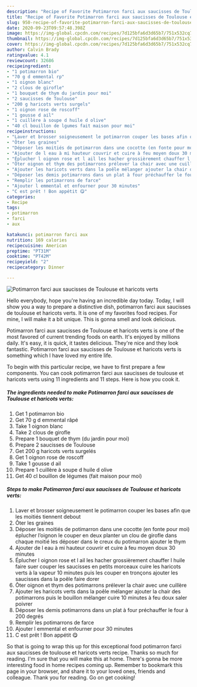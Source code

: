 ```yaml
---
description: "Recipe of Favorite Potimarron farci aux saucisses de Toulouse et haricots verts"
title: "Recipe of Favorite Potimarron farci aux saucisses de Toulouse et haricots verts"
slug: 950-recipe-of-favorite-potimarron-farci-aux-saucisses-de-toulouse-et-haricots-verts
date: 2020-09-23T09:57:48.398Z
image: https://img-global.cpcdn.com/recipes/7d125bfa6d3d65b7/751x532cq70/potimarron-farci-aux-saucisses-de-toulouse-et-haricots-verts-photo-principale-de-la-recette.jpg
thumbnail: https://img-global.cpcdn.com/recipes/7d125bfa6d3d65b7/751x532cq70/potimarron-farci-aux-saucisses-de-toulouse-et-haricots-verts-photo-principale-de-la-recette.jpg
cover: https://img-global.cpcdn.com/recipes/7d125bfa6d3d65b7/751x532cq70/potimarron-farci-aux-saucisses-de-toulouse-et-haricots-verts-photo-principale-de-la-recette.jpg
author: Calvin Brady
ratingvalue: 4.1
reviewcount: 32686
recipeingredient:
- "1 potimarron bio"
- "70 g d emmental rp"
- "1 oignon blanc"
- "2 clous de girofle"
- "1 bouquet de thym du jardin pour moi"
- "2 saucisses de Toulouse"
- "200 g haricots verts surgels"
- "1 oignon rose de roscoff"
- "1 gousse d ail"
- "1 cuillère à soupe d huile d olive"
- "40 cl bouillon de lgumes fait maison pour moi"
recipeinstructions:
- "Laver et brosser soigneusement le potimarron couper les bases afin que les moitiés tiennent debout"
- "Ôter les graines"
- "Déposer les moitiés de potimarron dans une cocotte (en fonte pour moi) éplucher l’oignon le couper en deux planter un clou de girofle dans chaque moitié les déposer dans le creux du potimarron ajouter le thym"
- "Ajouter de l eau à mi hauteur couvrir et cuire à feu moyen doux 30 minutes"
- "Éplucher l oignon rose et l ail les hacher grossièrement chauffer l huile faire suer couper les saucisses en petits morceaux cuire les haricots verts à la vapeur 10 minutes puis les couper en tronçons ajouter les saucisses dans la poêle faire dorer"
- "Ôter oignon et thym des potimarrons prélever la chair avec une cuillère"
- "Ajouter les haricots verts dans la poêle mélanger ajouter la chair des potimarrons puis le bouillon mélanger cuire 10 minutes à feu doux saler poivrer"
- "Déposer les demis potimarrons dans un plat à four préchauffer le four à 200 degrés"
- "Remplir les potimarrons de farce"
- "Ajouter l emmental et enfourner pour 30 minutes"
- "C est prêt ! Bon appétit 😋"
categories:
- Recipe
tags:
- potimarron
- farci
- aux

katakunci: potimarron farci aux 
nutrition: 169 calories
recipecuisine: American
preptime: "PT31M"
cooktime: "PT42M"
recipeyield: "2"
recipecategory: Dinner

---
```



![Potimarron farci aux saucisses de Toulouse et haricots verts](https://img-global.cpcdn.com/recipes/7d125bfa6d3d65b7/751x532cq70/potimarron-farci-aux-saucisses-de-toulouse-et-haricots-verts-photo-principale-de-la-recette.jpg)

Hello everybody, hope you're having an incredible day today. Today, I will show you a way to prepare a distinctive dish, potimarron farci aux saucisses de toulouse et haricots verts. It is one of my favorites food recipes. For mine, I will make it a bit unique. This is gonna smell and look delicious.

Potimarron farci aux saucisses de Toulouse et haricots verts is one of the most favored of current trending foods on earth. It's enjoyed by millions daily. It's easy, it is quick, it tastes delicious. They're nice and they look fantastic. Potimarron farci aux saucisses de Toulouse et haricots verts is something which I have loved my entire life.




To begin with this particular recipe, we have to first prepare a few components. You can cook potimarron farci aux saucisses de toulouse et haricots verts using 11 ingredients and 11 steps. Here is how you cook it.

<!--inarticleads1-->

##### The ingredients needed to make Potimarron farci aux saucisses de Toulouse et haricots verts:

1. Get 1 potimarron bio
1. Get 70 g d emmental râpé
1. Take 1 oignon blanc
1. Take 2 clous de girofle
1. Prepare 1 bouquet de thym (du jardin pour moi)
1. Prepare 2 saucisses de Toulouse
1. Get 200 g haricots verts surgelés
1. Get 1 oignon rose de roscoff
1. Take 1 gousse d ail
1. Prepare 1 cuillère à soupe d huile d olive
1. Get 40 cl bouillon de légumes (fait maison pour moi)




<!--inarticleads2-->

##### Steps to make Potimarron farci aux saucisses de Toulouse et haricots verts:

1. Laver et brosser soigneusement le potimarron couper les bases afin que les moitiés tiennent debout
1. Ôter les graines
1. Déposer les moitiés de potimarron dans une cocotte (en fonte pour moi) éplucher l’oignon le couper en deux planter un clou de girofle dans chaque moitié les déposer dans le creux du potimarron ajouter le thym
1. Ajouter de l eau à mi hauteur couvrir et cuire à feu moyen doux 30 minutes
1. Éplucher l oignon rose et l ail les hacher grossièrement chauffer l huile faire suer couper les saucisses en petits morceaux cuire les haricots verts à la vapeur 10 minutes puis les couper en tronçons ajouter les saucisses dans la poêle faire dorer
1. Ôter oignon et thym des potimarrons prélever la chair avec une cuillère
1. Ajouter les haricots verts dans la poêle mélanger ajouter la chair des potimarrons puis le bouillon mélanger cuire 10 minutes à feu doux saler poivrer
1. Déposer les demis potimarrons dans un plat à four préchauffer le four à 200 degrés
1. Remplir les potimarrons de farce
1. Ajouter l emmental et enfourner pour 30 minutes
1. C est prêt ! Bon appétit 😋




So that is going to wrap this up for this exceptional food potimarron farci aux saucisses de toulouse et haricots verts recipe. Thanks so much for reading. I'm sure that you will make this at home. There's gonna be more interesting food in home recipes coming up. Remember to bookmark this page in your browser, and share it to your loved ones, friends and colleague. Thank you for reading. Go on get cooking!
